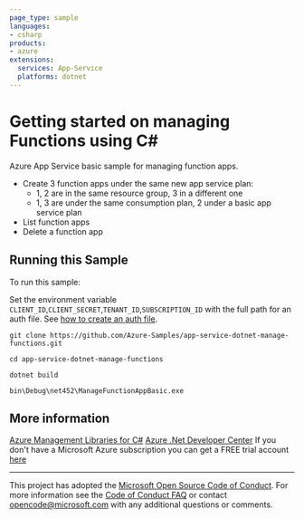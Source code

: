 ```yaml
---
page_type: sample
languages:
- csharp
products:
- azure
extensions:
  services: App-Service
  platforms: dotnet
---
```


# Getting started on managing Functions using C# #

 Azure App Service basic sample for managing function apps.
  - Create 3 function apps under the same new app service plan:
    - 1, 2 are in the same resource group, 3 in a different one
    - 1, 3 are under the same consumption plan, 2 under a basic app service plan
  - List function apps
  - Delete a function app


## Running this Sample ##

To run this sample:

Set the environment variable `CLIENT_ID`,`CLIENT_SECRET`,`TENANT_ID`,`SUBSCRIPTION_ID` with the full path for an auth file. See [how to create an auth file](https://github.com/Azure/azure-libraries-for-net/blob/master/AUTH.md).

    git clone https://github.com/Azure-Samples/app-service-dotnet-manage-functions.git

    cd app-service-dotnet-manage-functions

    dotnet build

    bin\Debug\net452\ManageFunctionAppBasic.exe

## More information ##

[Azure Management Libraries for C#](https://github.com/Azure/azure-sdk-for-net/)
[Azure .Net Developer Center](https://azure.microsoft.com/en-us/develop/net/)
If you don't have a Microsoft Azure subscription you can get a FREE trial account [here](http://go.microsoft.com/fwlink/?LinkId=330212)

---

This project has adopted the [Microsoft Open Source Code of Conduct](https://opensource.microsoft.com/codeofconduct/). For more information see the [Code of Conduct FAQ](https://opensource.microsoft.com/codeofconduct/faq/) or contact [opencode@microsoft.com](mailto:opencode@microsoft.com) with any additional questions or comments.